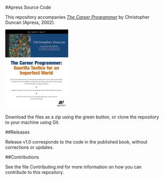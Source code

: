 #Apress Source Code

This repository accompanies [*The Career Programmer*](http://www.apress.com/9781590590089) by Christopher Duncan (Apress, 2002).

[comment]: #cover
![Cover image](9781590590089.jpg)

Download the files as a zip using the green button, or clone the repository to your machine using Git.

##Releases

Release v1.0 corresponds to the code in the published book, without corrections or updates.

##Contributions

See the file Contributing.md for more information on how you can contribute to this repository.
